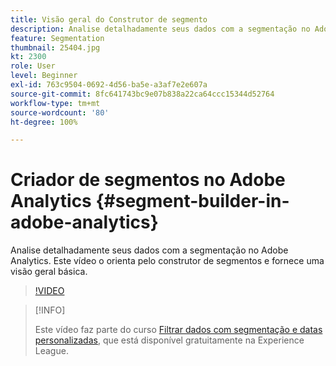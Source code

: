 ```yaml
---
title: Visão geral do Construtor de segmento
description: Analise detalhadamente seus dados com a segmentação no Adobe Analytics. Este vídeo o orienta pelo construtor de segmentos e fornece uma visão geral básica.
feature: Segmentation
thumbnail: 25404.jpg
kt: 2300
role: User
level: Beginner
exl-id: 763c9504-0692-4d56-ba5e-a3af7e2e607a
source-git-commit: 8fc641743bc9e07b838a22ca64ccc15344d52764
workflow-type: tm+mt
source-wordcount: '80'
ht-degree: 100%

---
```


# Criador de segmentos no Adobe Analytics {#segment-builder-in-adobe-analytics}

Analise detalhadamente seus dados com a segmentação no Adobe Analytics. Este vídeo o orienta pelo construtor de segmentos e fornece uma visão geral básica.

>[!VIDEO](https://video.tv.adobe.com/v/25404/?quality=12&learn=on)

>[!INFO]
>
> Este vídeo faz parte do curso [Filtrar dados com segmentação e datas personalizadas](https://experienceleague.adobe.com/?recommended=Analytics-U-1-2021.1.filterdata&amp;lang=pt-BR), que está disponível gratuitamente na Experience League.
